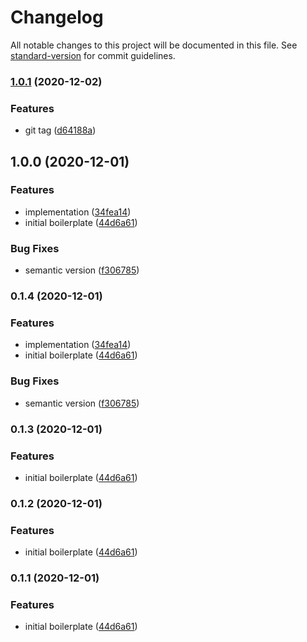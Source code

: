 # Changelog

All notable changes to this project will be documented in this file. See [standard-version](https://github.com/conventional-changelog/standard-version) for commit guidelines.

### [1.0.1](https://github.com/open-derock/runtime-identity/compare/v1.0.0...v1.0.1) (2020-12-02)


### Features

* git tag ([d64188a](https://github.com/open-derock/runtime-identity/commit/d64188a678cb5ed38929e3732933e1270d8b9606))

## 1.0.0 (2020-12-01)


### Features

* implementation ([34fea14](https://github.com/open-derock/runtime-identity/commit/34fea14b9525ab7cf42518863e2a31a95ebd418e))
* initial boilerplate ([44d6a61](https://github.com/open-derock/runtime-identity/commit/44d6a61b31172de237acbb4a73a5f8a9525aa482))


### Bug Fixes

* semantic version ([f306785](https://github.com/open-derock/runtime-identity/commit/f3067857c018b6732a9a7c805517b1cb61f716e1))

### 0.1.4 (2020-12-01)


### Features

* implementation ([34fea14](https://github.com/open-derock/runtime-identity/commit/34fea14b9525ab7cf42518863e2a31a95ebd418e))
* initial boilerplate ([44d6a61](https://github.com/open-derock/runtime-identity/commit/44d6a61b31172de237acbb4a73a5f8a9525aa482))


### Bug Fixes

* semantic version ([f306785](https://github.com/open-derock/runtime-identity/commit/f3067857c018b6732a9a7c805517b1cb61f716e1))

### 0.1.3 (2020-12-01)


### Features

* initial boilerplate ([44d6a61](https://github.com/open-derock/runtime-identity/commit/44d6a61b31172de237acbb4a73a5f8a9525aa482))

### 0.1.2 (2020-12-01)


### Features

* initial boilerplate ([44d6a61](https://github.com/open-derock/runtime-identity/commit/44d6a61b31172de237acbb4a73a5f8a9525aa482))

### 0.1.1 (2020-12-01)


### Features

* initial boilerplate ([44d6a61](https://github.com/open-derock/runtime-identity/commit/44d6a61b31172de237acbb4a73a5f8a9525aa482))
